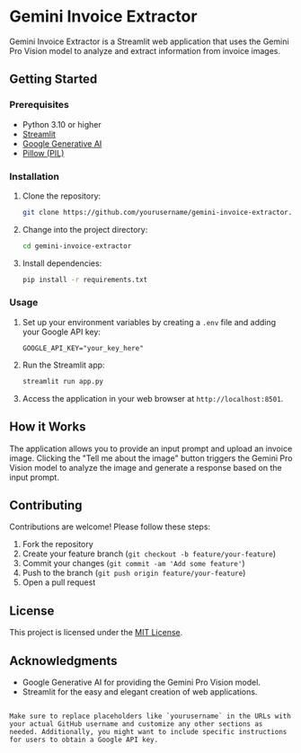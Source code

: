 
# Gemini Invoice Extractor

Gemini Invoice Extractor is a Streamlit web application that uses the Gemini Pro Vision model to analyze and extract information from invoice images.

## Getting Started

### Prerequisites

- Python 3.10 or higher
- [Streamlit](https://streamlit.io/)
- [Google Generative AI](https://pypi.org/project/google-generativeai/)
- [Pillow (PIL)](https://pillow.readthedocs.io/)

### Installation

1. Clone the repository:

   ```bash
   git clone https://github.com/yourusername/gemini-invoice-extractor.git
   ```

2. Change into the project directory:

   ```bash
   cd gemini-invoice-extractor
   ```

3. Install dependencies:

   ```bash
   pip install -r requirements.txt
   ```

### Usage

1. Set up your environment variables by creating a `.env` file and adding your Google API key:

   ```dotenv
   GOOGLE_API_KEY="your_key_here"
   ```

2. Run the Streamlit app:

   ```bash
   streamlit run app.py
   ```

3. Access the application in your web browser at `http://localhost:8501`.

## How it Works

The application allows you to provide an input prompt and upload an invoice image. Clicking the "Tell me about the image" button triggers the Gemini Pro Vision model to analyze the image and generate a response based on the input prompt.

## Contributing

Contributions are welcome! Please follow these steps:

1. Fork the repository
2. Create your feature branch (`git checkout -b feature/your-feature`)
3. Commit your changes (`git commit -am 'Add some feature'`)
4. Push to the branch (`git push origin feature/your-feature`)
5. Open a pull request

## License

This project is licensed under the [MIT License](LICENSE).

## Acknowledgments

- Google Generative AI for providing the Gemini Pro Vision model.
- Streamlit for the easy and elegant creation of web applications.

```

Make sure to replace placeholders like `yourusername` in the URLs with your actual GitHub username and customize any other sections as needed. Additionally, you might want to include specific instructions for users to obtain a Google API key.
